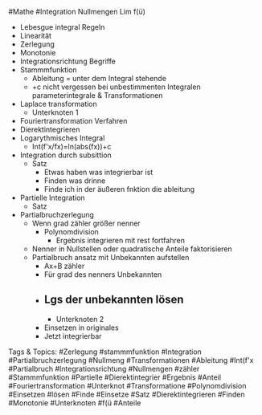  #Mathe #Integration Nullmengen
 Lim f(ü)
  - Lebesgue integral
 Regeln
  - Linearität
  - Zerlegung
  - Monotonie
  - Integrationsrichtung
 Begriffe
  - Stammmfunktion
    - Ableitung = unter dem Integral stehende
    - +c nicht vergessen
  bei unbestimmenten Integralen
 parameterintegrale & Transformationen
  - Laplace transformation
    - Unterknoten 1
  - Fouriertransformation
 Verfahren
  - Dierektintegrieren
  - Logarythmisches Integral
    - Int(f'x/fx)=ln(abs(fx))+c
  - Integration durch subsittion
    - Satz
      - Etwas haben was integrierbar ist
      - Finden was drinne
      - Finde ich in der äußeren fnktion die ableitung 
  - Partielle Integration
    - Satz
  - Partialbruchzerlegung
    - Wenn grad zähler größer nenner
      - Polynomdivision
        - Ergebnis integrieren mit rest fortfahren
    - Nenner in Nullstellen oder quadratische Anteile faktorisieren
    - Partialbruch ansatz mit Unbekannten aufstellen
      - Ax+B zähler
      - Für grad des nenners Unbekannten
      - Lgs der unbekannten lösen
        - 
        - Unterknoten 2
      - Einsetzen in originales
      - Jetzt integrierbar

   Tags & Topics:
   #Zerlegung
   #stammmfunktion
   #Integration
   #Partialbruchzerlegung
   #Nullmeng
   #Transformationen
   #Ableitung
   #Int(f'x
   #Partialbruch
   #Integrationsrichtung
   #Nullmengen
   #zähler
   #Stammmfunktion
   #Partielle
   #Dierektintegrier
   #Ergebnis
   #Anteil
   #Fouriertransformation
   #Unterknot
   #Transformatione
   #Polynomdivision
   #Einsetzen
   #lösen
   #Finde
   #Einsetze
   #Satz
   #Dierektintegrieren
   #Finden
   #Monotonie
   #Unterknoten
   #f(ü
   #Anteile
